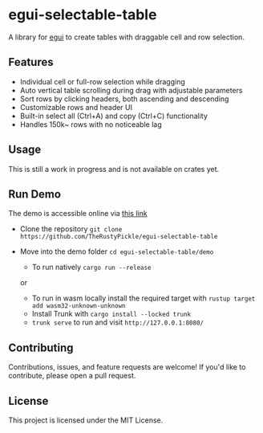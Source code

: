 # egui-selectable-table

A library for [egui](https://github.com/emilk/egui) to create tables with draggable cell and row selection.

[](https://github.com/user-attachments/assets/88c889fd-9686-4b96-801e-dadb87de3176)

## Features

- Individual cell or full-row selection while dragging
- Auto vertical table scrolling during drag with adjustable parameters
- Sort rows by clicking headers, both ascending and descending
- Customizable rows and header UI
- Built-in select all (Ctrl+A) and copy (Ctrl+C) functionality
- Handles 150k~ rows with no noticeable lag

## Usage

This is still a work in progress and is not available on crates yet.

## Run Demo

The demo is accessible online via [this link](https://therustypickle.github.io/egui-selectable-table/)

- Clone the repository `git clone https://github.com/TheRustyPickle/egui-selectable-table`
- Move into the demo folder `cd egui-selectable-table/demo`

  - To run natively `cargo run --release`

  or

  - To run in wasm locally install the required target with `rustup target add wasm32-unknown-unknown`
  - Install Trunk with `cargo install --locked trunk`
  - `trunk serve` to run and visit `http://127.0.0.1:8080/`

## Contributing

Contributions, issues, and feature requests are welcome! If you'd like to contribute, please open a pull request.

## License

This project is licensed under the MIT License.

